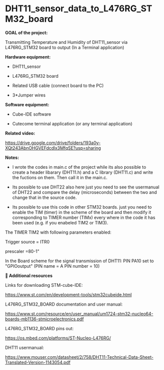 # DHT11_sensor_data_to_L476RG_STM32_board
<b>GOAL of the project:</b>

Transmitting Temperature and Humidity of DHT11_sensor via L476RG_STM32 board to output (In a Terminal application)


<b>Hardware equipment:</b>

- DHT11_sensor

- L476RG_STM32 board

- Related USB cable (connect board to the PC)

- 3*Jumper wires

<b>Software equipment:</b>

- Cube-IDE software

- Cutecome terminal application (or any terminal application)

<b>Related video:</b>

https://drive.google.com/drive/folders/193a0y-XQt243AbnOHGVEFdcdlx3MfqSE?usp=sharing

<b>Notes:</b>

- I wrote the codes in main.c of the project while its also possible to create a header libarary (DHT11.h) and a C library (DHT11.c) and write the fuctions on them. Then call it in the main.c.

- Its possible to use DHT22 also here just you need to see the usermanual of DHT22 and compare the delay (microseconds) between the two and change that in the source code.

- Its possible to use this code  in other STM32 boards. just you need to enable the TIM (timer) in the scheme of the board and then modify it corresponding to TIMER number (TIMx) every where in the code it has been used (e.g. if you enabeled TIM2 or TIM3).

The TIMER TIM2 with following parameters enabled:

Trigger source = ITR0

prescaler =80-1"

In the Board scheme for the signal transmission of DHT11:
PIN PA10 set to "GPIOoutput" (PIN name = A PIN number = 10)


<b>👋 Additional resources</b>

Links for downloading STM-cube-IDE:

https://www.st.com/en/development-tools/stm32cubeide.html

L476RG_STM32_BOARD documentation and user manual:

https://www.st.com/resource/en/user_manual/um1724-stm32-nucleo64-boards-mb1136-stmicroelectronics.pdf

L476RG_STM32_BOARD pins out:

https://os.mbed.com/platforms/ST-Nucleo-L476RG/

DHT11 usermanual:

https://www.mouser.com/datasheet/2/758/DHT11-Technical-Data-Sheet-Translated-Version-1143054.pdf
